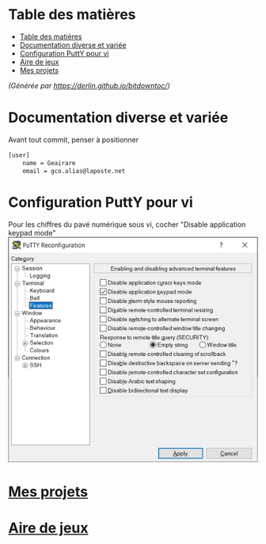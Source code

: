 # Table des matières
- [Table des matières](#table-des-matières)
- [Documentation diverse et variée](#documentation-diverse-et-variée)
- [Configuration PuttY pour vi](#configuration-putty-pour-vi)
- [Aire de jeux](#aire-de-jeux)
- [Mes projets](#mes-projets)

*(Générée par https://derlin.github.io/bitdowntoc/)*

# Documentation diverse et variée

Avant tout commit, penser à positionner
```
[user]
	name = Geairare
	email = gco.alias@laposte.net
```

# Configuration PuttY pour vi

Pour les chiffres du pavé numérique sous vi, cocher "Disable application keypad mode"
![Disable application keypad mode](CopiesEcrans/PuTTYTerminalFeatures.jpg)

# [Mes projets](https://github.com/Geairare/MesProjets#mesprojets)

# [Aire de jeux](https://github.com/Geairare/AireDeJeux#mon-aire-de-jeux)
